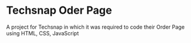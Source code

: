 # Techsnap Oder Page
A project for Techsnap in which it was required to code their Order Page using HTML, CSS, JavaScript
